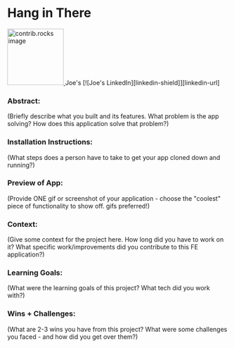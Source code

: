 # Hang in There  

<a href="https://github.com/JustJoeYo">
  <img src="https://avatars.githubusercontent.com/u/53631725?v=4" alt="contrib.rocks image" width="128" height="128" />
</a>
Joe's [![Joe's LinkedIn][linkedin-shield]][linkedin-url]

### Abstract:
(Briefly describe what you built and its features. What problem is the app solving? How does this application solve that problem?)

### Installation Instructions:
(What steps does a person have to take to get your app cloned down and running?)

### Preview of App:
(Provide ONE gif or screenshot of your application - choose the "coolest" piece of functionality to show off. gifs preferred!)

### Context:
(Give some context for the project here. How long did you have to work on it? What specific work/improvements did you contribute to this FE application?)

### Learning Goals:
(What were the learning goals of this project? What tech did you work with?)

### Wins + Challenges:
(What are 2-3 wins you have from this project? What were some challenges you faced - and how did you get over them?)


[contributors-shield]: https://img.shields.io/github/contributors/JustJoeYo/little-shop-fe-final.svg?style=for-the-badge
[contributors-url]: https://github.com/JustJoeYo/little-shop-fe-final/graphs/contributors
[linkedin-shield]: https://img.shields.io/badge/-LinkedIn-black.svg?style=for-the-badge&logo=linkedin&colorB=555
[linkedin-url]: https://linkedin.com/in/joseph-samere-981a5b291/
